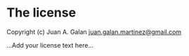 # The license

Copyright (c) Juan A. Galan <juan.galan.martinez@gmail.com>

...Add your license text here...
